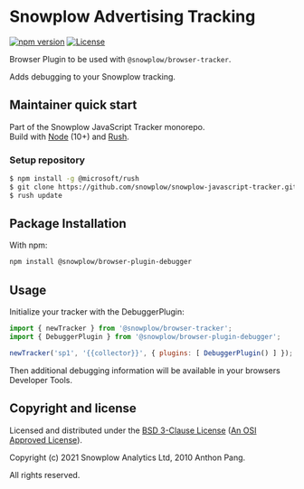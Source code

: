 # Snowplow Advertising Tracking

[![npm version][npm-image]][npm-url]
[![License][license-image]](LICENSE)

Browser Plugin to be used with `@snowplow/browser-tracker`.

Adds debugging to your Snowplow tracking.

## Maintainer quick start

Part of the Snowplow JavaScript Tracker monorepo.  
Build with [Node](https://nodejs.org/en/) (10+) and [Rush](https://rushjs.io/).

### Setup repository

```bash
$ npm install -g @microsoft/rush 
$ git clone https://github.com/snowplow/snowplow-javascript-tracker.git
$ rush update
```

## Package Installation

With npm:

```bash
npm install @snowplow/browser-plugin-debugger
```

## Usage

Initialize your tracker with the DebuggerPlugin:

```js
import { newTracker } from '@snowplow/browser-tracker';
import { DebuggerPlugin } from '@snowplow/browser-plugin-debugger';

newTracker('sp1', '{{collector}}', { plugins: [ DebuggerPlugin() ] }); // Also stores reference at module level
```

Then additional debugging information will be available in your browsers Developer Tools.

## Copyright and license

Licensed and distributed under the [BSD 3-Clause License](LICENSE) ([An OSI Approved License][osi]).

Copyright (c) 2021 Snowplow Analytics Ltd, 2010 Anthon Pang.

All rights reserved.

[npm-url]: https://www.npmjs.com/package/@snowplow/browser-plugin-ad-tracking
[npm-image]: https://img.shields.io/npm/v/@snowplow/browser-plugin-ad-tracking
[docs]: https://docs.snowplowanalytics.com/docs/collecting-data/collecting-from-own-applications/javascript-tracker/
[osi]: https://opensource.org/licenses/BSD-3-Clause
[license-image]: https://img.shields.io/github/license/snowplow/snowplow-javascript-tracker
